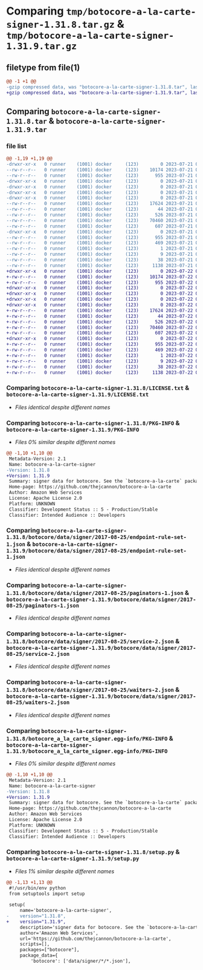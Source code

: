 # Comparing `tmp/botocore-a-la-carte-signer-1.31.8.tar.gz` & `tmp/botocore-a-la-carte-signer-1.31.9.tar.gz`

## filetype from file(1)

```diff
@@ -1 +1 @@
-gzip compressed data, was "botocore-a-la-carte-signer-1.31.8.tar", last modified: Fri Jul 21 01:22:00 2023, max compression
+gzip compressed data, was "botocore-a-la-carte-signer-1.31.9.tar", last modified: Sat Jul 22 01:21:01 2023, max compression
```

## Comparing `botocore-a-la-carte-signer-1.31.8.tar` & `botocore-a-la-carte-signer-1.31.9.tar`

### file list

```diff
@@ -1,19 +1,19 @@
-drwxr-xr-x   0 runner    (1001) docker     (123)        0 2023-07-21 01:22:00.567636 botocore-a-la-carte-signer-1.31.8/
--rw-r--r--   0 runner    (1001) docker     (123)    10174 2023-07-21 01:22:00.000000 botocore-a-la-carte-signer-1.31.8/LICENSE.txt
--rw-r--r--   0 runner    (1001) docker     (123)      955 2023-07-21 01:22:00.567636 botocore-a-la-carte-signer-1.31.8/PKG-INFO
-drwxr-xr-x   0 runner    (1001) docker     (123)        0 2023-07-21 01:22:00.563636 botocore-a-la-carte-signer-1.31.8/botocore/
-drwxr-xr-x   0 runner    (1001) docker     (123)        0 2023-07-21 01:22:00.563636 botocore-a-la-carte-signer-1.31.8/botocore/data/
-drwxr-xr-x   0 runner    (1001) docker     (123)        0 2023-07-21 01:22:00.563636 botocore-a-la-carte-signer-1.31.8/botocore/data/signer/
-drwxr-xr-x   0 runner    (1001) docker     (123)        0 2023-07-21 01:22:00.567636 botocore-a-la-carte-signer-1.31.8/botocore/data/signer/2017-08-25/
--rw-r--r--   0 runner    (1001) docker     (123)    17624 2023-07-21 01:21:06.000000 botocore-a-la-carte-signer-1.31.8/botocore/data/signer/2017-08-25/endpoint-rule-set-1.json
--rw-r--r--   0 runner    (1001) docker     (123)       44 2023-07-21 01:21:06.000000 botocore-a-la-carte-signer-1.31.8/botocore/data/signer/2017-08-25/examples-1.json
--rw-r--r--   0 runner    (1001) docker     (123)      526 2023-07-21 01:21:06.000000 botocore-a-la-carte-signer-1.31.8/botocore/data/signer/2017-08-25/paginators-1.json
--rw-r--r--   0 runner    (1001) docker     (123)    70460 2023-07-21 01:21:06.000000 botocore-a-la-carte-signer-1.31.8/botocore/data/signer/2017-08-25/service-2.json
--rw-r--r--   0 runner    (1001) docker     (123)      607 2023-07-21 01:21:06.000000 botocore-a-la-carte-signer-1.31.8/botocore/data/signer/2017-08-25/waiters-2.json
-drwxr-xr-x   0 runner    (1001) docker     (123)        0 2023-07-21 01:22:00.567636 botocore-a-la-carte-signer-1.31.8/botocore_a_la_carte_signer.egg-info/
--rw-r--r--   0 runner    (1001) docker     (123)      955 2023-07-21 01:22:00.000000 botocore-a-la-carte-signer-1.31.8/botocore_a_la_carte_signer.egg-info/PKG-INFO
--rw-r--r--   0 runner    (1001) docker     (123)      469 2023-07-21 01:22:00.000000 botocore-a-la-carte-signer-1.31.8/botocore_a_la_carte_signer.egg-info/SOURCES.txt
--rw-r--r--   0 runner    (1001) docker     (123)        1 2023-07-21 01:22:00.000000 botocore-a-la-carte-signer-1.31.8/botocore_a_la_carte_signer.egg-info/dependency_links.txt
--rw-r--r--   0 runner    (1001) docker     (123)        9 2023-07-21 01:22:00.000000 botocore-a-la-carte-signer-1.31.8/botocore_a_la_carte_signer.egg-info/top_level.txt
--rw-r--r--   0 runner    (1001) docker     (123)       38 2023-07-21 01:22:00.567636 botocore-a-la-carte-signer-1.31.8/setup.cfg
--rw-r--r--   0 runner    (1001) docker     (123)     1138 2023-07-21 01:22:00.000000 botocore-a-la-carte-signer-1.31.8/setup.py
+drwxr-xr-x   0 runner    (1001) docker     (123)        0 2023-07-22 01:21:01.153473 botocore-a-la-carte-signer-1.31.9/
+-rw-r--r--   0 runner    (1001) docker     (123)    10174 2023-07-22 01:21:00.000000 botocore-a-la-carte-signer-1.31.9/LICENSE.txt
+-rw-r--r--   0 runner    (1001) docker     (123)      955 2023-07-22 01:21:01.153473 botocore-a-la-carte-signer-1.31.9/PKG-INFO
+drwxr-xr-x   0 runner    (1001) docker     (123)        0 2023-07-22 01:21:01.153473 botocore-a-la-carte-signer-1.31.9/botocore/
+drwxr-xr-x   0 runner    (1001) docker     (123)        0 2023-07-22 01:21:01.153473 botocore-a-la-carte-signer-1.31.9/botocore/data/
+drwxr-xr-x   0 runner    (1001) docker     (123)        0 2023-07-22 01:21:01.153473 botocore-a-la-carte-signer-1.31.9/botocore/data/signer/
+drwxr-xr-x   0 runner    (1001) docker     (123)        0 2023-07-22 01:21:01.153473 botocore-a-la-carte-signer-1.31.9/botocore/data/signer/2017-08-25/
+-rw-r--r--   0 runner    (1001) docker     (123)    17624 2023-07-22 01:20:09.000000 botocore-a-la-carte-signer-1.31.9/botocore/data/signer/2017-08-25/endpoint-rule-set-1.json
+-rw-r--r--   0 runner    (1001) docker     (123)       44 2023-07-22 01:20:09.000000 botocore-a-la-carte-signer-1.31.9/botocore/data/signer/2017-08-25/examples-1.json
+-rw-r--r--   0 runner    (1001) docker     (123)      526 2023-07-22 01:20:09.000000 botocore-a-la-carte-signer-1.31.9/botocore/data/signer/2017-08-25/paginators-1.json
+-rw-r--r--   0 runner    (1001) docker     (123)    70460 2023-07-22 01:20:09.000000 botocore-a-la-carte-signer-1.31.9/botocore/data/signer/2017-08-25/service-2.json
+-rw-r--r--   0 runner    (1001) docker     (123)      607 2023-07-22 01:20:09.000000 botocore-a-la-carte-signer-1.31.9/botocore/data/signer/2017-08-25/waiters-2.json
+drwxr-xr-x   0 runner    (1001) docker     (123)        0 2023-07-22 01:21:01.153473 botocore-a-la-carte-signer-1.31.9/botocore_a_la_carte_signer.egg-info/
+-rw-r--r--   0 runner    (1001) docker     (123)      955 2023-07-22 01:21:01.000000 botocore-a-la-carte-signer-1.31.9/botocore_a_la_carte_signer.egg-info/PKG-INFO
+-rw-r--r--   0 runner    (1001) docker     (123)      469 2023-07-22 01:21:01.000000 botocore-a-la-carte-signer-1.31.9/botocore_a_la_carte_signer.egg-info/SOURCES.txt
+-rw-r--r--   0 runner    (1001) docker     (123)        1 2023-07-22 01:21:01.000000 botocore-a-la-carte-signer-1.31.9/botocore_a_la_carte_signer.egg-info/dependency_links.txt
+-rw-r--r--   0 runner    (1001) docker     (123)        9 2023-07-22 01:21:01.000000 botocore-a-la-carte-signer-1.31.9/botocore_a_la_carte_signer.egg-info/top_level.txt
+-rw-r--r--   0 runner    (1001) docker     (123)       38 2023-07-22 01:21:01.153473 botocore-a-la-carte-signer-1.31.9/setup.cfg
+-rw-r--r--   0 runner    (1001) docker     (123)     1138 2023-07-22 01:21:00.000000 botocore-a-la-carte-signer-1.31.9/setup.py
```

### Comparing `botocore-a-la-carte-signer-1.31.8/LICENSE.txt` & `botocore-a-la-carte-signer-1.31.9/LICENSE.txt`

 * *Files identical despite different names*

### Comparing `botocore-a-la-carte-signer-1.31.8/PKG-INFO` & `botocore-a-la-carte-signer-1.31.9/PKG-INFO`

 * *Files 0% similar despite different names*

```diff
@@ -1,10 +1,10 @@
 Metadata-Version: 2.1
 Name: botocore-a-la-carte-signer
-Version: 1.31.8
+Version: 1.31.9
 Summary: signer data for botocore. See the `botocore-a-la-carte` package for more info.
 Home-page: https://github.com/thejcannon/botocore-a-la-carte
 Author: Amazon Web Services
 License: Apache License 2.0
 Platform: UNKNOWN
 Classifier: Development Status :: 5 - Production/Stable
 Classifier: Intended Audience :: Developers
```

### Comparing `botocore-a-la-carte-signer-1.31.8/botocore/data/signer/2017-08-25/endpoint-rule-set-1.json` & `botocore-a-la-carte-signer-1.31.9/botocore/data/signer/2017-08-25/endpoint-rule-set-1.json`

 * *Files identical despite different names*

### Comparing `botocore-a-la-carte-signer-1.31.8/botocore/data/signer/2017-08-25/paginators-1.json` & `botocore-a-la-carte-signer-1.31.9/botocore/data/signer/2017-08-25/paginators-1.json`

 * *Files identical despite different names*

### Comparing `botocore-a-la-carte-signer-1.31.8/botocore/data/signer/2017-08-25/service-2.json` & `botocore-a-la-carte-signer-1.31.9/botocore/data/signer/2017-08-25/service-2.json`

 * *Files identical despite different names*

### Comparing `botocore-a-la-carte-signer-1.31.8/botocore/data/signer/2017-08-25/waiters-2.json` & `botocore-a-la-carte-signer-1.31.9/botocore/data/signer/2017-08-25/waiters-2.json`

 * *Files identical despite different names*

### Comparing `botocore-a-la-carte-signer-1.31.8/botocore_a_la_carte_signer.egg-info/PKG-INFO` & `botocore-a-la-carte-signer-1.31.9/botocore_a_la_carte_signer.egg-info/PKG-INFO`

 * *Files 0% similar despite different names*

```diff
@@ -1,10 +1,10 @@
 Metadata-Version: 2.1
 Name: botocore-a-la-carte-signer
-Version: 1.31.8
+Version: 1.31.9
 Summary: signer data for botocore. See the `botocore-a-la-carte` package for more info.
 Home-page: https://github.com/thejcannon/botocore-a-la-carte
 Author: Amazon Web Services
 License: Apache License 2.0
 Platform: UNKNOWN
 Classifier: Development Status :: 5 - Production/Stable
 Classifier: Intended Audience :: Developers
```

### Comparing `botocore-a-la-carte-signer-1.31.8/setup.py` & `botocore-a-la-carte-signer-1.31.9/setup.py`

 * *Files 1% similar despite different names*

```diff
@@ -1,13 +1,13 @@
 #!/usr/bin/env python
 from setuptools import setup
 
 setup(
     name='botocore-a-la-carte-signer',
-    version="1.31.8",
+    version="1.31.9",
     description='signer data for botocore. See the `botocore-a-la-carte` package for more info.',
     author='Amazon Web Services',
     url='https://github.com/thejcannon/botocore-a-la-carte',
     scripts=[],
     packages=["botocore"],
     package_data={
         'botocore': ['data/signer/*/*.json'],
```

